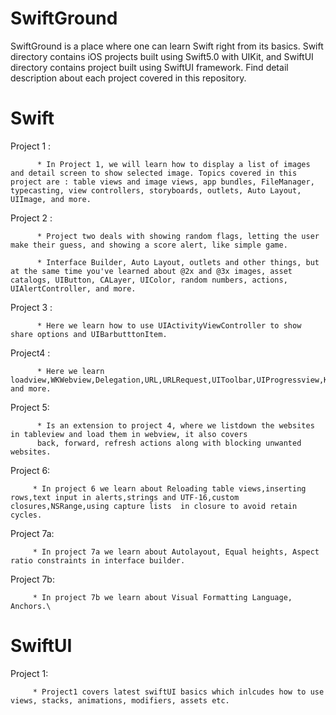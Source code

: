 # SwiftGround

SwiftGround is a place where one can learn Swift right from its basics. Swift directory contains iOS projects built using Swift5.0 with UIKit, and SwiftUI directory contains project built using SwiftUI framework. Find detail description about each project covered in this repository. 

# Swift

Project 1 : 

          * In Project 1, we will learn how to display a list of images and detail screen to show selected image. Topics covered in this project are : table views and image views, app bundles, FileManager, typecasting, view controllers, storyboards, outlets, Auto Layout, UIImage, and more.


Project 2 :

          * Project two deals with showing random flags, letting the user make their guess, and showing a score alert, like simple game. 

          * Interface Builder, Auto Layout, outlets and other things, but at the same time you've learned about @2x and @3x images, asset catalogs, UIButton, CALayer, UIColor, random numbers, actions, UIAlertController, and more.

Project 3 :

          * Here we learn how to use UIActivityViewController to show share options and UIBarbutttonItem. 

Project4 :

          * Here we learn loadview,WKWebview,Delegation,URL,URLRequest,UIToolbar,UIProgressview,KVO and more.

Project 5:

          * Is an extension to project 4, where we listdown the websites in tableview and load them in webview, it also covers 
          back, forward, refresh actions along with blocking unwanted websites. 

Project 6:

         * In project 6 we learn about Reloading table views,inserting rows,text input in alerts,strings and UTF-16,custom closures,NSRange,using capture lists  in closure to avoid retain cycles.

Project 7a:

         * In project 7a we learn about Autolayout, Equal heights, Aspect ratio constraints in interface builder. 
        
Project 7b:

         * In project 7b we learn about Visual Formatting Language, Anchors.\
         
# SwiftUI

Project 1:

         * Project1 covers latest swiftUI basics which inlcudes how to use views, stacks, animations, modifiers, assets etc.  
